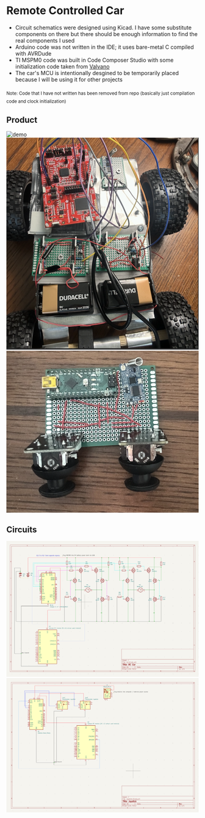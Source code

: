# Remote Controlled Car
- Circuit schematics were designed using Kicad. I have some substitute components on there but there should be enough information to find the real components I used
- Arduino code was not written in the IDE; it uses bare-metal C compiled with AVRDude
- TI MSPM0 code was built in Code Composer Studio with some initialization code taken from [Valvano](http://users.ece.utexas.edu/~valvano/)
- The car's MCU is intentionally desgined to be temporarily placed because I will be using it for other projects

<sub>Note: Code that I have not written has been removed from repo (basically just compilation code and clock initialization)</sub>

## Product
![demo](Pictures/demo.gif)
![car](Pictures/carImg.png)
![joystick](Pictures/joyImg.png)


## Circuits
![Car Circuit](Circuits/car/schematic.png)
![Joystick](Circuits/joystick/schematic.png)